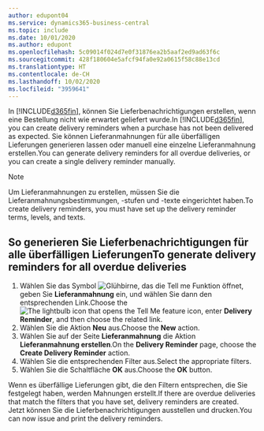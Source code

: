 ```yaml
---
author: edupont04
ms.service: dynamics365-business-central
ms.topic: include
ms.date: 10/01/2020
ms.author: edupont
ms.openlocfilehash: 5c09014f024d7e0f31876ea2b5aaf2ed9ad63f6c
ms.sourcegitcommit: 428f180604e5afcf94fa0e92a0615f58c88e13cd
ms.translationtype: HT
ms.contentlocale: de-CH
ms.lasthandoff: 10/02/2020
ms.locfileid: "3959641"
---
```

<span data-ttu-id="8560e-101">In [!INCLUDE[d365fin](../../../includes/d365fin_md.md)], können Sie Lieferbenachrichtigungen erstellen, wenn eine Bestellung nicht wie erwartet geliefert wurde.</span><span class="sxs-lookup"><span data-stu-id="8560e-101">In [!INCLUDE[d365fin](../../../includes/d365fin_md.md)], you can create delivery reminders when a purchase has not been delivered as expected.</span></span> <span data-ttu-id="8560e-102">Sie können Lieferanmahnungen für alle überfälligen Lieferungen generieren lassen oder manuell eine einzelne Lieferanmahnung erstellen.</span><span class="sxs-lookup"><span data-stu-id="8560e-102">You can generate delivery reminders for all overdue deliveries, or you can create a single delivery reminder manually.</span></span>  

> [!NOTE]  
> <span data-ttu-id="8560e-103">Um Lieferanmahnungen zu erstellen, müssen Sie die Lieferanmahnungsbestimmungen, -stufen und -texte eingerichtet haben.</span><span class="sxs-lookup"><span data-stu-id="8560e-103">To create delivery reminders, you must have set up the delivery reminder terms, levels, and texts.</span></span>  

## <a name="to-generate-delivery-reminders-for-all-overdue-deliveries"></a><span data-ttu-id="8560e-104">So generieren Sie Lieferbenachrichtigungen für alle überfälligen Lieferungen</span><span class="sxs-lookup"><span data-stu-id="8560e-104">To generate delivery reminders for all overdue deliveries</span></span>  

1. <span data-ttu-id="8560e-105">Wählen Sie das Symbol ![Glühbirne, das die Tell me Funktion](../../../media/ui-search/search_small.png "Tell me-Funktion") öffnet, geben Sie **Lieferanmahnung** ein, und wählen Sie dann den entsprechenden Link.</span><span class="sxs-lookup"><span data-stu-id="8560e-105">Choose the ![The lightbulb icon that opens the Tell Me feature](../../../media/ui-search/search_small.png "Tell me what you want to do") icon, enter **Delivery Reminder**, and then choose the related link.</span></span>  
2. <span data-ttu-id="8560e-106">Wählen Sie die Aktion **Neu** aus.</span><span class="sxs-lookup"><span data-stu-id="8560e-106">Choose the **New** action.</span></span>  
3. <span data-ttu-id="8560e-107">Wählen Sie auf der Seite **Lieferanmahnung** die Aktion **Lieferanmahnung erstellen**.</span><span class="sxs-lookup"><span data-stu-id="8560e-107">On the **Delivery Reminder** page, choose the **Create Delivery Reminder** action.</span></span>  
4. <span data-ttu-id="8560e-108">Wählen Sie die entsprechenden Filter aus.</span><span class="sxs-lookup"><span data-stu-id="8560e-108">Select the appropriate filters.</span></span>  
5. <span data-ttu-id="8560e-109">Wählen Sie die Schaltfläche **OK** aus.</span><span class="sxs-lookup"><span data-stu-id="8560e-109">Choose the **OK** button.</span></span>  

<span data-ttu-id="8560e-110">Wenn es überfällige Lieferungen gibt, die den Filtern entsprechen, die Sie festgelegt haben, werden Mahnungen erstellt.</span><span class="sxs-lookup"><span data-stu-id="8560e-110">If there are overdue deliveries that match the filters that you have set, delivery reminders are created.</span></span> <span data-ttu-id="8560e-111">Jetzt können Sie die Lieferbenachrichtigungen ausstellen und drucken.</span><span class="sxs-lookup"><span data-stu-id="8560e-111">You can now issue and print the delivery reminders.</span></span>  
